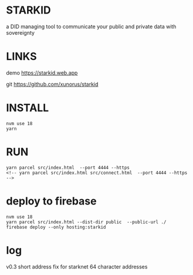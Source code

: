 # STARKID

a DID managing tool to communicate your public and private data with sovereignty


# LINKS
demo https://starkid.web.app

git https://github.com/xunorus/starkid


# INSTALL
```
nvm use 18       
yarn                              
```

# RUN
```
yarn parcel src/index.html  --port 4444 --https
<!-- yarn parcel src/index.html src/connect.html  --port 4444 --https -->
```


# deploy to firebase

```
nvm use 18       
yarn parcel src/index.html --dist-dir public  --public-url ./
firebase deploy --only hosting:starkid
```

# log
v0.3 short address fix for starknet 64 character addresses
